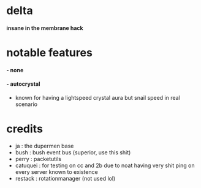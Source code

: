 # delta
#### insane in the membrane hack
# notable features
#### - none
#### - autocrystal
- known for having a lightspeed crystal aura but snail speed in real scenario
# credits
- ja : the dupermen base
- bush : bush event bus (superior, use this shit)
- perry : packetutils
- catuquei : for testing on cc and 2b due to noat having very shit ping on every server known to existence
-  restack : rotationmanager (not used lol)
